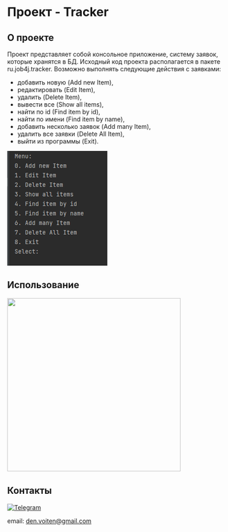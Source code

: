 # Проект - Tracker

## О проекте  

Проект представляет собой консольное приложение, систему заявок, которые хранятся в БД.
Исходный код проекта располагается в пакете ru.job4j.tracker. Возможно выполнять следующие действия с заявками:  
- добавить новую (Add new Item),
- редактировать (Edit Item),
- удалить (Delete Item),
- вывести все (Show all items),
- найти по id (Find item by id),
- найти по имени (Find item by name),
- добавить несколько заявок (Add many Item),
- удалить все заявки (Delete All Item),
- выйти из программы (Exit).

![Tracker](images/tracker_menu.png)


## Использование


<img height="400" src="images\ForGit.gif" width="400"/>

## Контакты
[![Telegram](https://img.shields.io/badge/Telegram-blue?logo=telegram)](https://t.me/GrokDen)

email: den.voiten@gmail.com

